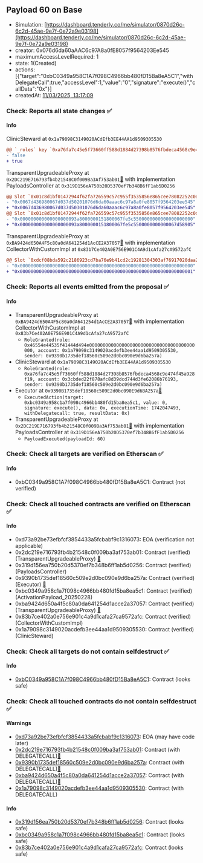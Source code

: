 ## Payload 60 on Base

- Simulation: [https://dashboard.tenderly.co/me/simulator/0870d26c-6c2d-45ae-9e7f-0e72a9e03198](https://dashboard.tenderly.co/me/simulator/0870d26c-6c2d-45ae-9e7f-0e72a9e03198)
- creator: 0x076d6da60aAAC6c97A8a0fE8057f9564203Ee545
- maximumAccessLevelRequired: 1
- state: 1(Created)
- actions: [{"target":"0xbC0349a958C1A7f098C4966bb480fD15Ba8eA5C1","withDelegateCall":true,"accessLevel":1,"value":"0","signature":"execute()","callData":"0x"}]
- createdAt: [11/03/2025, 13:17:09](https://basescan.org/tx/0x9f468cc7b1a7ab186f9798bace9829d980f56588f7d38b84efa29b17af5bb952)

### Check: Reports all state changes :white_check_mark:

#### Info


ClinicSteward at `0x1a79098C3149020ACdEfb3EE44AA1d9509305530`
```diff
@@ `_roles` key `0xa76fa7c45e5f73660ff588d1884d27398b8576fbdeca4568c9e474f45a928f19.hasRole.0x3cbded22f878afc8d39dcd744d3fe62086b76193` @@
- false
+ true
```

TransparentUpgradeableProxy at `0x2DC219E716793fb4b21548C0f009Ba3Af753ab01`[:ghost:](https://github.com/bgd-labs/aave-address-book "GovernanceV3Base.PAYLOADS_CONTROLLER") with implementation PayloadsController at `0x319D156eA750b20D5370ef7b348B6fF1ab5D0256`
```diff
@@ Slot `0x01c8d1bf01472944f62fa726559c57c955f3535856e865cee78082252c0dbe65` @@
- "0x0067d436980067d037d50201076d6da60aaac6c97a8a0fe8057f9564203ee545"
+ "0x0067d436980067d037d50301076d6da60aaac6c97a8a0fe8057f9564203ee545"
@@ Slot `0x01c8d1bf01472944f62fa726559c57c955f3535856e865cee78082252c0dbe66` @@
- "0x000000000000000000093a8000000151800067fe5c5500000000000000000000"
+ "0x000000000000000000093a8000000151800067fe5c5500000000000067d58905"
```

TransparentUpgradeableProxy at `0xBA9424d650A4F5c80a0dA641254d1AcCE2A37057`[:ghost:](https://github.com/bgd-labs/aave-address-book "AaveV3Base.COLLECTOR") with implementation CollectorWithCustomImpl at `0x83b7Ce402A0E756E901C4A9d1cAfa27cA9572afC`
```diff
@@ Slot `0xdcf08bda592c2186923cd7ba76e9b41cd2c19281304303af76917020daa251d9` @@
- "0x0000000000000000000000000000000000000000000000000000000000000000"
+ "0x0000000000000000000000000000000000000000000000000000000000000001"
```


### Check: Reports all events emitted from the proposal :white_check_mark:

#### Info

- TransparentUpgradeableProxy at `0xBA9424d650A4F5c80a0dA641254d1AcCE2A37057`[:ghost:](https://github.com/bgd-labs/aave-address-book "AaveV3Base.COLLECTOR") with implementation CollectorWithCustomImpl at `0x83b7Ce402A0E756E901C4A9d1cAfa27cA9572afC`
  - `RoleGranted(role: 0x46554e44535f41444d494e000000000000000000000000000000000000000000, account: 0x1a79098c3149020acdefb3ee44aa1d9509305530, sender: 0x9390b1735def18560c509e2d0bc090e9d6ba257a)`
- ClinicSteward at `0x1a79098C3149020ACdEfb3EE44AA1d9509305530`
  - `RoleGranted(role: 0xa76fa7c45e5f73660ff588d1884d27398b8576fbdeca4568c9e474f45a928f19, account: 0x3cbded22f878afc8d39dcd744d3fe62086b76193, sender: 0x9390b1735def18560c509e2d0bc090e9d6ba257a)`
- Executor at `0x9390B1735def18560c509E2d0bc090E9d6BA257a`[:ghost:](https://github.com/bgd-labs/aave-address-book "AaveV3Base.ACL_ADMIN, GovernanceV3Base.EXECUTOR_LVL_1")
  - `ExecutedAction(target: 0xbc0349a958c1a7f098c4966bb480fd15ba8ea5c1, value: 0, signature: execute(), data: 0x, executionTime: 1742047493, withDelegatecall: true, resultData: 0x)`
- TransparentUpgradeableProxy at `0x2DC219E716793fb4b21548C0f009Ba3Af753ab01`[:ghost:](https://github.com/bgd-labs/aave-address-book "GovernanceV3Base.PAYLOADS_CONTROLLER") with implementation PayloadsController at `0x319D156eA750b20D5370ef7b348B6fF1ab5D0256`
  - `PayloadExecuted(payloadId: 60)`

### Check: Check all targets are verified on Etherscan :white_check_mark:

#### Info

- 0xbC0349a958C1A7f098C4966bb480fD15Ba8eA5C1: Contract (not verified) 

### Check: Check all touched contracts are verified on Etherscan :white_check_mark:

#### Info

- 0xd73a92be73efbfcf3854433a5fcbabf9c1316073: EOA (verification not applicable)
- 0x2dc219e716793fb4b21548c0f009ba3af753ab01: Contract (verified) (TransparentUpgradeableProxy) [:ghost:](https://github.com/bgd-labs/aave-address-book "GovernanceV3Base.PAYLOADS_CONTROLLER")
- 0x319d156ea750b20d5370ef7b348b6ff1ab5d0256: Contract (verified) (PayloadsController) 
- 0x9390b1735def18560c509e2d0bc090e9d6ba257a: Contract (verified) (Executor) [:ghost:](https://github.com/bgd-labs/aave-address-book "AaveV3Base.ACL_ADMIN, GovernanceV3Base.EXECUTOR_LVL_1")
- 0xbc0349a958c1a7f098c4966bb480fd15ba8ea5c1: Contract (verified) (ActivationPayload_20250228) 
- 0xba9424d650a4f5c80a0da641254d1acce2a37057: Contract (verified) (TransparentUpgradeableProxy) [:ghost:](https://github.com/bgd-labs/aave-address-book "AaveV3Base.COLLECTOR")
- 0x83b7ce402a0e756e901c4a9d1cafa27ca9572afc: Contract (verified) (CollectorWithCustomImpl) 
- 0x1a79098c3149020acdefb3ee44aa1d9509305530: Contract (verified) (ClinicSteward) 

### Check: Check all targets do not contain selfdestruct :white_check_mark:

#### Info

- [0xbC0349a958C1A7f098C4966bb480fD15Ba8eA5C1](https://basescan.org/address/0xbC0349a958C1A7f098C4966bb480fD15Ba8eA5C1): Contract (looks safe)

### Check: Check all touched contracts do not contain selfdestruct :white_check_mark:

#### Warnings

- [0xd73a92be73efbfcf3854433a5fcbabf9c1316073](https://basescan.org/address/0xd73a92be73efbfcf3854433a5fcbabf9c1316073): EOA (may have code later)
- [0x2dc219e716793fb4b21548c0f009ba3af753ab01](https://basescan.org/address/0x2dc219e716793fb4b21548c0f009ba3af753ab01): Contract (with DELEGATECALL)[:ghost:](https://github.com/bgd-labs/aave-address-book "GovernanceV3Base.PAYLOADS_CONTROLLER")
- [0x9390b1735def18560c509e2d0bc090e9d6ba257a](https://basescan.org/address/0x9390b1735def18560c509e2d0bc090e9d6ba257a): Contract (with DELEGATECALL)[:ghost:](https://github.com/bgd-labs/aave-address-book "AaveV3Base.ACL_ADMIN, GovernanceV3Base.EXECUTOR_LVL_1")
- [0xba9424d650a4f5c80a0da641254d1acce2a37057](https://basescan.org/address/0xba9424d650a4f5c80a0da641254d1acce2a37057): Contract (with DELEGATECALL)[:ghost:](https://github.com/bgd-labs/aave-address-book "AaveV3Base.COLLECTOR")
- [0x1a79098c3149020acdefb3ee44aa1d9509305530](https://basescan.org/address/0x1a79098c3149020acdefb3ee44aa1d9509305530): Contract (with DELEGATECALL)

#### Info

- [0x319d156ea750b20d5370ef7b348b6ff1ab5d0256](https://basescan.org/address/0x319d156ea750b20d5370ef7b348b6ff1ab5d0256): Contract (looks safe)
- [0xbc0349a958c1a7f098c4966bb480fd15ba8ea5c1](https://basescan.org/address/0xbc0349a958c1a7f098c4966bb480fd15ba8ea5c1): Contract (looks safe)
- [0x83b7ce402a0e756e901c4a9d1cafa27ca9572afc](https://basescan.org/address/0x83b7ce402a0e756e901c4a9d1cafa27ca9572afc): Contract (looks safe)


